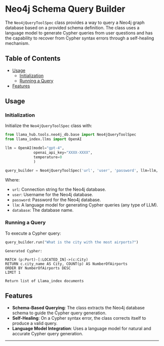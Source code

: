 # Neo4j Schema Query Builder

The `Neo4jQueryToolSpec` class provides a way to query a Neo4j graph database based on a provided schema definition. The class uses a language model to generate Cypher queries from user questions and has the capability to recover from Cypher syntax errors through a self-healing mechanism.

## Table of Contents

- [Usage](#usage)
  - [Initialization](#initialization)
  - [Running a Query](#running-a-query)
- [Features](#features)

## Usage

### Initialization

Initialize the `Neo4jQueryToolSpec` class with:

```python
from llama_hub.tools.neo4j_db.base import Neo4jQueryToolSpec
from llama_index.llms import OpenAI

llm = OpenAI(model="gpt-4",
             openai_api_key="XXXX-XXXX",
             temperature=0
             )

query_builder = Neo4jQueryToolSpec('url', 'user', 'password', llm=llm, database='db-name')
```

Where:

- `url`: Connection string for the Neo4j database.
- `user`: Username for the Neo4j database.
- `password`: Password for the Neo4j database.
- `llm`: A language model for generating Cypher queries (any type of LLM).
- `database`: The database name.

### Running a Query

To execute a Cypher query:

```python
query_builder.run("What is the city with the most airports?")
```

```
Generated Cypher:

MATCH (p:Port)-[:LOCATED_IN]->(c:City)
RETURN c.city_name AS City, COUNT(p) AS NumberOfAirports
ORDER BY NumberOfAirports DESC
LIMIT 1

Return list of Llama_index documents

```


## Features

- **Schema-Based Querying**: The class extracts the Neo4j database schema to guide the Cypher query generation.
- **Self-Healing**: On a Cypher syntax error, the class corrects itself to produce a valid query.
- **Language Model Integration**: Uses a language model for natural and accurate Cypher query generation.

---